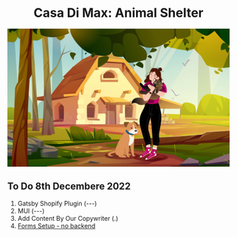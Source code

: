 <h1 align="center">
  Casa Di Max: Animal Shelter  
</h1>

[![Casa di Max](/src/images/casadimaxLanding.jpg "Animal Shelter, Sardinia, Italy")](https://www.casadimax.org)

## To Do 8th Decembere 2022 


1. Gatsby Shopify Plugin (---)
2. MUI (---)
3. Add Content By Our Copywriter (.)
4. [Forms Setup - no backend](https://docs.netlify.com/forms/setup/?_ga=2.154371325.496719453.1670446934-1850618817.1668008352)

